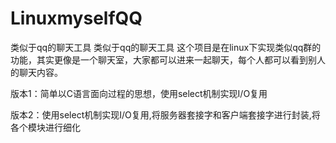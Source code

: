# LinuxmyselfQQ
类似于qq的聊天工具
类似于qq的聊天工具
这个项目是在linux下实现类似qq群的功能，其实更像是一个聊天室，大家都可以进来一起聊天，每个人都可以看到别人的聊天内容。

版本1：简单以C语言面向过程的思想，使用select机制实现I/O复用

版本2：使用select机制实现I/O复用,将服务器套接字和客户端套接字进行封装,将各个模块进行细化

